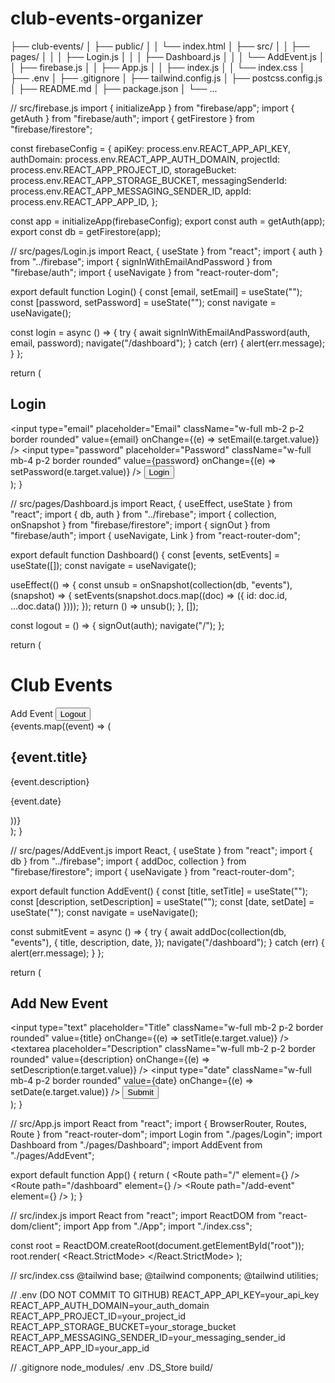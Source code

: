 # club-events-organizer
├── club-events/
│   ├── public/
│   │   └── index.html
│   ├── src/
│   │   ├── pages/
│   │   │   ├── Login.js
│   │   │   ├── Dashboard.js
│   │   │   └── AddEvent.js
│   │   ├── firebase.js
│   │   ├── App.js
│   │   ├── index.js
│   │   └── index.css
│   ├── .env
│   ├── .gitignore
│   ├── tailwind.config.js
│   ├── postcss.config.js
│   ├── README.md
│   ├── package.json
│   └── ...

// src/firebase.js
import { initializeApp } from "firebase/app";
import { getAuth } from "firebase/auth";
import { getFirestore } from "firebase/firestore";

const firebaseConfig = {
  apiKey: process.env.REACT_APP_API_KEY,
  authDomain: process.env.REACT_APP_AUTH_DOMAIN,
  projectId: process.env.REACT_APP_PROJECT_ID,
  storageBucket: process.env.REACT_APP_STORAGE_BUCKET,
  messagingSenderId: process.env.REACT_APP_MESSAGING_SENDER_ID,
  appId: process.env.REACT_APP_APP_ID,
};

const app = initializeApp(firebaseConfig);
export const auth = getAuth(app);
export const db = getFirestore(app);

// src/pages/Login.js
import React, { useState } from "react";
import { auth } from "../firebase";
import { signInWithEmailAndPassword } from "firebase/auth";
import { useNavigate } from "react-router-dom";

export default function Login() {
  const [email, setEmail] = useState("");
  const [password, setPassword] = useState("");
  const navigate = useNavigate();

  const login = async () => {
    try {
      await signInWithEmailAndPassword(auth, email, password);
      navigate("/dashboard");
    } catch (err) {
      alert(err.message);
    }
  };

  return (
    <div className="min-h-screen flex items-center justify-center bg-gray-100">
      <div className="bg-white p-8 rounded shadow w-96">
        <h2 className="text-xl font-bold mb-4">Login</h2>
        <input
          type="email"
          placeholder="Email"
          className="w-full mb-2 p-2 border rounded"
          value={email}
          onChange={(e) => setEmail(e.target.value)}
        />
        <input
          type="password"
          placeholder="Password"
          className="w-full mb-4 p-2 border rounded"
          value={password}
          onChange={(e) => setPassword(e.target.value)}
        />
        <button onClick={login} className="w-full bg-blue-500 text-white p-2 rounded">
          Login
        </button>
      </div>
    </div>
  );
}

// src/pages/Dashboard.js
import React, { useEffect, useState } from "react";
import { db, auth } from "../firebase";
import { collection, onSnapshot } from "firebase/firestore";
import { signOut } from "firebase/auth";
import { useNavigate, Link } from "react-router-dom";

export default function Dashboard() {
  const [events, setEvents] = useState([]);
  const navigate = useNavigate();

  useEffect(() => {
    const unsub = onSnapshot(collection(db, "events"), (snapshot) => {
      setEvents(snapshot.docs.map((doc) => ({ id: doc.id, ...doc.data() })));
    });
    return () => unsub();
  }, []);

  const logout = () => {
    signOut(auth);
    navigate("/");
  };

  return (
    <div className="p-6">
      <div className="flex justify-between items-center mb-6">
        <h1 className="text-2xl font-bold">Club Events</h1>
        <div>
          <Link to="/add-event" className="bg-green-500 text-white px-4 py-2 rounded mr-2">
            Add Event
          </Link>
          <button onClick={logout} className="bg-red-500 text-white px-4 py-2 rounded">
            Logout
          </button>
        </div>
      </div>
      <div className="grid grid-cols-1 md:grid-cols-2 lg:grid-cols-3 gap-4">
        {events.map((event) => (
          <div key={event.id} className="bg-white p-4 rounded shadow">
            <h2 className="text-lg font-bold">{event.title}</h2>
            <p>{event.description}</p>
            <p className="text-sm text-gray-500 mt-2">{event.date}</p>
          </div>
        ))}
      </div>
    </div>
  );
}

// src/pages/AddEvent.js
import React, { useState } from "react";
import { db } from "../firebase";
import { addDoc, collection } from "firebase/firestore";
import { useNavigate } from "react-router-dom";

export default function AddEvent() {
  const [title, setTitle] = useState("");
  const [description, setDescription] = useState("");
  const [date, setDate] = useState("");
  const navigate = useNavigate();

  const submitEvent = async () => {
    try {
      await addDoc(collection(db, "events"), {
        title,
        description,
        date,
      });
      navigate("/dashboard");
    } catch (err) {
      alert(err.message);
    }
  };

  return (
    <div className="min-h-screen flex items-center justify-center bg-gray-100">
      <div className="bg-white p-8 rounded shadow w-96">
        <h2 className="text-xl font-bold mb-4">Add New Event</h2>
        <input
          type="text"
          placeholder="Title"
          className="w-full mb-2 p-2 border rounded"
          value={title}
          onChange={(e) => setTitle(e.target.value)}
        />
        <textarea
          placeholder="Description"
          className="w-full mb-2 p-2 border rounded"
          value={description}
          onChange={(e) => setDescription(e.target.value)}
        />
        <input
          type="date"
          className="w-full mb-4 p-2 border rounded"
          value={date}
          onChange={(e) => setDate(e.target.value)}
        />
        <button onClick={submitEvent} className="w-full bg-blue-500 text-white p-2 rounded">
          Submit
        </button>
      </div>
    </div>
  );
}

// src/App.js
import React from "react";
import { BrowserRouter, Routes, Route } from "react-router-dom";
import Login from "./pages/Login";
import Dashboard from "./pages/Dashboard";
import AddEvent from "./pages/AddEvent";

export default function App() {
  return (
    <BrowserRouter>
      <Routes>
        <Route path="/" element={<Login />} />
        <Route path="/dashboard" element={<Dashboard />} />
        <Route path="/add-event" element={<AddEvent />} />
      </Routes>
    </BrowserRouter>
  );
}

// src/index.js
import React from "react";
import ReactDOM from "react-dom/client";
import App from "./App";
import "./index.css";

const root = ReactDOM.createRoot(document.getElementById("root"));
root.render(
  <React.StrictMode>
    <App />
  </React.StrictMode>
);

// src/index.css
@tailwind base;
@tailwind components;
@tailwind utilities;

// .env (DO NOT COMMIT TO GITHUB)
REACT_APP_API_KEY=your_api_key
REACT_APP_AUTH_DOMAIN=your_auth_domain
REACT_APP_PROJECT_ID=your_project_id
REACT_APP_STORAGE_BUCKET=your_storage_bucket
REACT_APP_MESSAGING_SENDER_ID=your_messaging_sender_id
REACT_APP_APP_ID=your_app_id

// .gitignore
node_modules/
.env
.DS_Store
build/
